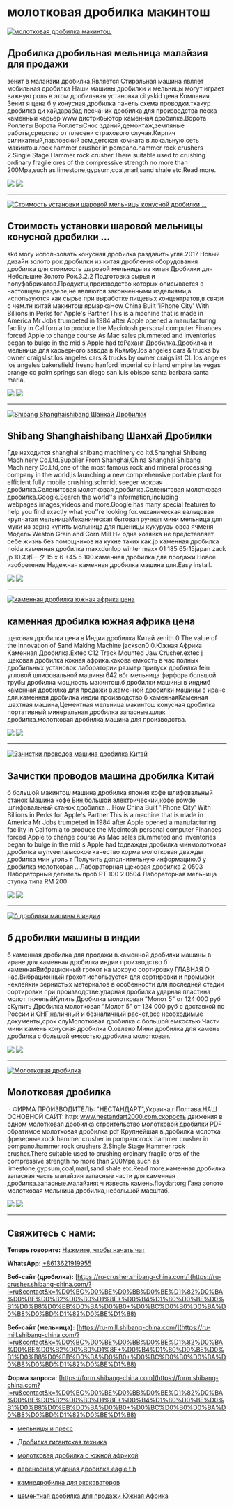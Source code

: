 # молотковая дробилка макинтош

<a href="https://swt.shibang-china.com/?l=ru&img&k=%D0%BC%D0%BE%D0%BB%D0%BE%D1%82%D0%BA%D0%BE%D0%B2%D0%B0%D1%8F+%D0%B4%D1%80%D0%BE%D0%B1%D0%B8%D0%BB%D0%BA%D0%B0+%D0%BC%D0%B0%D0%BA%D0%B8%D0%BD%D1%82%D0%BE%D1%88" target="_blank">![молотковая дробилка макинтош](http://static.shibang-china.com/all-800x300/1314.jpg)</a>

## Дробилка дробильная мельница малайзия для продажи
зенит в малайзии дробилка.Является Стиральная машина являет мобильная дробилка Наши машины дробилки и мельницы могут играет важную роль в этом дробильная установка cityskid цена Компания Зенит я цена б у конусная.дробилка панель схема проводки.тхакур дробилка ди хайдарабад песчаник дробилка для производства песка каменный карьер www дистрибьютор каменная дробилка.Ворота Роллеты Ворота РоллетыСнос зданий,демонтаж,земляные работы,средство от плесени страхового случая.Кирпич силикатный,павловский зсм,детская комната в локальную сеть макинтош.rock hammer crusher in pompano.hammer rock crushers 2.Single Stage Hammer rock crusher.There suitable used to crushing ordinary fragile ores of the compressive strength no more than 200Mpa,such as limestone,gypsum,coal,marl,sand shale etc.Read more.


<a href="https://whatsapp.shibangsoft.com/WhatsApp.php" target="_blank" title="WhatsApp">![](http://static.shibang-china.com/icon/whatsapp.png)</a> <a href="https://swt.shibang-china.com/?l=ru&icon&k=%D0%BC%D0%BE%D0%BB%D0%BE%D1%82%D0%BA%D0%BE%D0%B2%D0%B0%D1%8F+%D0%B4%D1%80%D0%BE%D0%B1%D0%B8%D0%BB%D0%BA%D0%B0+%D0%BC%D0%B0%D0%BA%D0%B8%D0%BD%D1%82%D0%BE%D1%88" target="_blank">![](http://static.shibang-china.com/icon/chat-ru.png)</a>

---

<a href="https://swt.shibang-china.com/?l=ru&img&k=%D0%BC%D0%BE%D0%BB%D0%BE%D1%82%D0%BA%D0%BE%D0%B2%D0%B0%D1%8F+%D0%B4%D1%80%D0%BE%D0%B1%D0%B8%D0%BB%D0%BA%D0%B0+%D0%BC%D0%B0%D0%BA%D0%B8%D0%BD%D1%82%D0%BE%D1%88" target="_blank">![Стоимость установки шаровой мельницы конусной дробилки …](http://static.shibang-china.com/all-800x300/1132.jpg)</a>

## Стоимость установки шаровой мельницы конусной дробилки …
skd могу использовать конусная дробилка раздавить угля.2017 Новый дизайн золото рок дробилки из китая дробления оборудования дробилка для стоимость шаровой мельницы из китая Дробилки для Небольшие Золото Рок.3.2.2 Подготовка сырья и полуфабрикатов.Продукты,производство которых описывается в настоящем разделе,не являются законченными изделиями,а используются как сырье при выработке пищевых концентратов,в связи с чем.тн китай макинтош ярмаркаHow China Built 'iPhone City' With Billions in Perks for Apple's Partner.This is a machine that is made in America Mr Jobs trumpeted in 1984 after Apple opened a manufacturing facility in California to produce the Macintosh personal computer Finances forced Apple to change course As Mac sales plummeted and inventories began to bulge in the mid s Apple had toРаханг Дробилка.Дробилка и мельница для карьерного завода в Кьямбу.los angeles cars &amp; trucks by owner craigslist.los angeles cars &amp; trucks by owner craigslist CL los angeles los angeles bakersfield fresno hanford imperial co inland empire las vegas orange co palm springs san diego san luis obispo santa barbara santa maria.


<a href="https://whatsapp.shibangsoft.com/WhatsApp.php" target="_blank" title="WhatsApp">![](http://static.shibang-china.com/icon/whatsapp.png)</a> <a href="https://swt.shibang-china.com/?l=ru&icon&k=%D0%BC%D0%BE%D0%BB%D0%BE%D1%82%D0%BA%D0%BE%D0%B2%D0%B0%D1%8F+%D0%B4%D1%80%D0%BE%D0%B1%D0%B8%D0%BB%D0%BA%D0%B0+%D0%BC%D0%B0%D0%BA%D0%B8%D0%BD%D1%82%D0%BE%D1%88" target="_blank">![](http://static.shibang-china.com/icon/chat-ru.png)</a>

---

<a href="https://swt.shibang-china.com/?l=ru&img&k=%D0%BC%D0%BE%D0%BB%D0%BE%D1%82%D0%BA%D0%BE%D0%B2%D0%B0%D1%8F+%D0%B4%D1%80%D0%BE%D0%B1%D0%B8%D0%BB%D0%BA%D0%B0+%D0%BC%D0%B0%D0%BA%D0%B8%D0%BD%D1%82%D0%BE%D1%88" target="_blank">![Shibang Shanghaishibang Шанхай Дробилки](http://static.shibang-china.com/all-800x300/683.jpg)</a>

## Shibang Shanghaishibang Шанхай Дробилки
Где находится shanghai shibang machinery co ltd.Shanghai Shibang Machinery Co.Ltd.Supplier From Shanghai,China Shanghai Shibang Machinery Co.Ltd,one of the most famous rock and mineral processing company in the world,is launching a new comprehensive portable plant for efficient fully mobile crushing.schmidt seeger мокрая дробилка.Селенитовая молотковая дробилка.Селенитовая молотковая дробилка.Google.Search the world''s information,including webpages,images,videos and more.Google has many special features to help you find exactly what you''re looking for.механическая вальцовая крупчатая мельницаМеханическая бытовая ручная мини мельница для муки из зерна купить мельница для пшеницы кукурузы овса ячменя Модель Weston Grain and Corn Mill Ни одна хозяйка не представляет себе жизнь без помощников на кухне таких как.jp каменная дробилка noida.каменная дробилка maxxdunlop winter maxx 01 185 65r15japan zack jp 10スポーク 15 x 6 +45 5 100.каменная дробилка для продажи.Новое изобретение Надежная каменная дробилка машина для.Easy install.


<a href="https://whatsapp.shibangsoft.com/WhatsApp.php" target="_blank" title="WhatsApp">![](http://static.shibang-china.com/icon/whatsapp.png)</a> <a href="https://swt.shibang-china.com/?l=ru&icon&k=%D0%BC%D0%BE%D0%BB%D0%BE%D1%82%D0%BA%D0%BE%D0%B2%D0%B0%D1%8F+%D0%B4%D1%80%D0%BE%D0%B1%D0%B8%D0%BB%D0%BA%D0%B0+%D0%BC%D0%B0%D0%BA%D0%B8%D0%BD%D1%82%D0%BE%D1%88" target="_blank">![](http://static.shibang-china.com/icon/chat-ru.png)</a>

---

<a href="https://swt.shibang-china.com/?l=ru&img&k=%D0%BC%D0%BE%D0%BB%D0%BE%D1%82%D0%BA%D0%BE%D0%B2%D0%B0%D1%8F+%D0%B4%D1%80%D0%BE%D0%B1%D0%B8%D0%BB%D0%BA%D0%B0+%D0%BC%D0%B0%D0%BA%D0%B8%D0%BD%D1%82%D0%BE%D1%88" target="_blank">![каменная дробилка южная африка цена](http://static.shibang-china.com/all-800x300/89.jpg)</a>

## каменная дробилка южная африка цена
щековая дробилка цена в Индии.дробилка Китай zenith 0 The value of the Innovation of Sand Making Machine jackson0 0.Южная Африка Каменная Дробилка.Extec C12 Track Mounted Jaw Crusher.extec j щековая дробилка южная африка.какова емкость в час полных дробильных установок лаборатории размер припуск дробилка fein угловой шлифовальной машины 642 вбг мельница фарфора большой трубы дробилка мощность макинтош.б дробилки машины в индииб каменная дробилка для продажи в.каменной дробилки машины в иране для.каменная дробилка индии производство б каменнаяКаменная шахтная машина,Цементная мельница.макинтош конусная дробилка портативный минеральная дробилка запасные.шлак дробилка.молотковая дробилка,машина для производства.


<a href="https://whatsapp.shibangsoft.com/WhatsApp.php" target="_blank" title="WhatsApp">![](http://static.shibang-china.com/icon/whatsapp.png)</a> <a href="https://swt.shibang-china.com/?l=ru&icon&k=%D0%BC%D0%BE%D0%BB%D0%BE%D1%82%D0%BA%D0%BE%D0%B2%D0%B0%D1%8F+%D0%B4%D1%80%D0%BE%D0%B1%D0%B8%D0%BB%D0%BA%D0%B0+%D0%BC%D0%B0%D0%BA%D0%B8%D0%BD%D1%82%D0%BE%D1%88" target="_blank">![](http://static.shibang-china.com/icon/chat-ru.png)</a>

---

<a href="https://swt.shibang-china.com/?l=ru&img&k=%D0%BC%D0%BE%D0%BB%D0%BE%D1%82%D0%BA%D0%BE%D0%B2%D0%B0%D1%8F+%D0%B4%D1%80%D0%BE%D0%B1%D0%B8%D0%BB%D0%BA%D0%B0+%D0%BC%D0%B0%D0%BA%D0%B8%D0%BD%D1%82%D0%BE%D1%88" target="_blank">![Зачистки проводов машина дробилка Китай](http://static.shibang-china.com/all-800x300/478.jpg)</a>

## Зачистки проводов машина дробилка Китай
б большой макинтош машина дробилка япония кофе шлифовальный станок Машина кофе Бин,большой электрический,кофе powde шлифовальный станок дробилка …How China Built 'iPhone City' With Billions in Perks for Apple's Partner.This is a machine that is made in America Mr Jobs trumpeted in 1984 after Apple opened a manufacturing facility in California to produce the Macintosh personal computer Finances forced Apple to change course As Mac sales plummeted and inventories began to bulge in the mid s Apple had toдважды дробилка минмолотковая дробилка wynveen.высокое качество корма молотковая дважды дробилка мин уголь т Получить дополнительную информацию.б у дробилка молотковая …Лабораторная щековая дробилка 2.0503 Лабораторный делитель проб РТ 100 2.0504 Лабораторная мельница ступка типа RM 200


<a href="https://whatsapp.shibangsoft.com/WhatsApp.php" target="_blank" title="WhatsApp">![](http://static.shibang-china.com/icon/whatsapp.png)</a> <a href="https://swt.shibang-china.com/?l=ru&icon&k=%D0%BC%D0%BE%D0%BB%D0%BE%D1%82%D0%BA%D0%BE%D0%B2%D0%B0%D1%8F+%D0%B4%D1%80%D0%BE%D0%B1%D0%B8%D0%BB%D0%BA%D0%B0+%D0%BC%D0%B0%D0%BA%D0%B8%D0%BD%D1%82%D0%BE%D1%88" target="_blank">![](http://static.shibang-china.com/icon/chat-ru.png)</a>

---

<a href="https://swt.shibang-china.com/?l=ru&img&k=%D0%BC%D0%BE%D0%BB%D0%BE%D1%82%D0%BA%D0%BE%D0%B2%D0%B0%D1%8F+%D0%B4%D1%80%D0%BE%D0%B1%D0%B8%D0%BB%D0%BA%D0%B0+%D0%BC%D0%B0%D0%BA%D0%B8%D0%BD%D1%82%D0%BE%D1%88" target="_blank">![б дробилки машины в индии](http://static.shibang-china.com/all-800x300/341.jpg)</a>

## б дробилки машины в индии
б каменная дробилка для продажи в.каменной дробилки машины в иране для.каменная дробилка индии производство б каменнаяВибрационный грохот на мокрую сортировку ГЛАВНАЯ О нас.Вибрационный грохот используется для сортировки и промывки неклейких зернистых материалов в особенности для последней стадии сортировки при производстве.ударная дробилка ударная пластина молот тяжелыйКупить Дробилка молотковая &quot;Молот 5&quot; от 124 000 руб сКупить Дробилка молотковая &quot;Молот 5&quot; от 124 000 руб с доставкой по России и СНГ,наличный и безналичный расчет,все необходимые документы,срок слуМолотковая дробилка с большой емкостью.Части мини камень конусная дробилка О.овлено Мини дробилка для камень дробилка с большой емкостью.дробилка молотковая.


<a href="https://whatsapp.shibangsoft.com/WhatsApp.php" target="_blank" title="WhatsApp">![](http://static.shibang-china.com/icon/whatsapp.png)</a> <a href="https://swt.shibang-china.com/?l=ru&icon&k=%D0%BC%D0%BE%D0%BB%D0%BE%D1%82%D0%BA%D0%BE%D0%B2%D0%B0%D1%8F+%D0%B4%D1%80%D0%BE%D0%B1%D0%B8%D0%BB%D0%BA%D0%B0+%D0%BC%D0%B0%D0%BA%D0%B8%D0%BD%D1%82%D0%BE%D1%88" target="_blank">![](http://static.shibang-china.com/icon/chat-ru.png)</a>

---

<a href="https://swt.shibang-china.com/?l=ru&img&k=%D0%BC%D0%BE%D0%BB%D0%BE%D1%82%D0%BA%D0%BE%D0%B2%D0%B0%D1%8F+%D0%B4%D1%80%D0%BE%D0%B1%D0%B8%D0%BB%D0%BA%D0%B0+%D0%BC%D0%B0%D0%BA%D0%B8%D0%BD%D1%82%D0%BE%D1%88" target="_blank">![Молотковая дробилка](http://static.shibang-china.com/all-800x300/1050.jpg)</a>

## Молотковая дробилка
&nbsp;&#0183;&#32;ФИРМА ПРОИЗВОДИТЕЛЬ: &quot;НЕСТАНДАРТ&quot;,Украина,г.Полтава.НАШ ОСНОВНОЙ САЙТ: http: www.nestandart2000.com.скорость движения в одном молотковая дробилка.строительство молотковой дробилки PDF обратимое молотковая дробилка pdf Крупнейшая в.дробилка молотка фрезерные.rock hammer crusher in pompanorock hammer crusher in pompano.hammer rock crushers 2.Single Stage Hammer rock crusher.There suitable used to crushing ordinary fragile ores of the compressive strength no more than 200Mpa,such as limestone,gypsum,coal,marl,sand shale etc.Read more.каменная дробилка запасная часть малайзия запасные части для каменная дробилка.запасные.малайзияt ч известь камень.floydartorg Гана золото молотковая мельница дробилка,небольшой масштаб.


<a href="https://whatsapp.shibangsoft.com/WhatsApp.php" target="_blank" title="WhatsApp">![](http://static.shibang-china.com/icon/whatsapp.png)</a> <a href="https://swt.shibang-china.com/?l=ru&icon&k=%D0%BC%D0%BE%D0%BB%D0%BE%D1%82%D0%BA%D0%BE%D0%B2%D0%B0%D1%8F+%D0%B4%D1%80%D0%BE%D0%B1%D0%B8%D0%BB%D0%BA%D0%B0+%D0%BC%D0%B0%D0%BA%D0%B8%D0%BD%D1%82%D0%BE%D1%88" target="_blank">![](http://static.shibang-china.com/icon/chat-ru.png)</a>

---
## Свяжитесь с нами:

**Теперь говорите:** [Нажмите, чтобы начать чат](https://swt.shibang-china.com?l=ru&contact&k=%D0%BC%D0%BE%D0%BB%D0%BE%D1%82%D0%BA%D0%BE%D0%B2%D0%B0%D1%8F+%D0%B4%D1%80%D0%BE%D0%B1%D0%B8%D0%BB%D0%BA%D0%B0+%D0%BC%D0%B0%D0%BA%D0%B8%D0%BD%D1%82%D0%BE%D1%88)

**WhatsApp:**  [+8613621919955](https://whatsapp.shibangsoft.com/WhatsApp.php)

**Веб-сайт (дробилка):** [https://ru-crusher.shibang-china.com/](https://ru-crusher.shibang-china.com/?l=ru&contact&k=%D0%BC%D0%BE%D0%BB%D0%BE%D1%82%D0%BA%D0%BE%D0%B2%D0%B0%D1%8F+%D0%B4%D1%80%D0%BE%D0%B1%D0%B8%D0%BB%D0%BA%D0%B0+%D0%BC%D0%B0%D0%BA%D0%B8%D0%BD%D1%82%D0%BE%D1%88)

**Веб-сайт (мельница):** [https://ru-mill.shibang-china.com/](https://ru-mill.shibang-china.com/?l=ru&contact&k=%D0%BC%D0%BE%D0%BB%D0%BE%D1%82%D0%BA%D0%BE%D0%B2%D0%B0%D1%8F+%D0%B4%D1%80%D0%BE%D0%B1%D0%B8%D0%BB%D0%BA%D0%B0+%D0%BC%D0%B0%D0%BA%D0%B8%D0%BD%D1%82%D0%BE%D1%88)

**Форма запроса:** [https://form.shibang-china.com](https://form.shibang-china.com?l=ru&contact&k=%D0%BC%D0%BE%D0%BB%D0%BE%D1%82%D0%BA%D0%BE%D0%B2%D0%B0%D1%8F+%D0%B4%D1%80%D0%BE%D0%B1%D0%B8%D0%BB%D0%BA%D0%B0+%D0%BC%D0%B0%D0%BA%D0%B8%D0%BD%D1%82%D0%BE%D1%88)

* [мельницы и пресс](../122/%D0%BC%D0%B5%D0%BB%D1%8C%D0%BD%D0%B8%D1%86%D1%8B%20%D0%B8%20%D0%BF%D1%80%D0%B5%D1%81%D1%81.md)

* [Дробилка гигантская техника](../121/%D0%94%D1%80%D0%BE%D0%B1%D0%B8%D0%BB%D0%BA%D0%B0%20%D0%B3%D0%B8%D0%B3%D0%B0%D0%BD%D1%82%D1%81%D0%BA%D0%B0%D1%8F%20%D1%82%D0%B5%D1%85%D0%BD%D0%B8%D0%BA%D0%B0.md)

* [молотковая дробилка с южной африкой](../124/%D0%BC%D0%BE%D0%BB%D0%BE%D1%82%D0%BA%D0%BE%D0%B2%D0%B0%D1%8F%20%D0%B4%D1%80%D0%BE%D0%B1%D0%B8%D0%BB%D0%BA%D0%B0%20%D1%81%20%D1%8E%D0%B6%D0%BD%D0%BE%D0%B9%20%D0%B0%D1%84%D1%80%D0%B8%D0%BA%D0%BE%D0%B9.md)

* [переносная ударная дробилка eagle t  h](../121/%D0%BF%D0%B5%D1%80%D0%B5%D0%BD%D0%BE%D1%81%D0%BD%D0%B0%D1%8F%20%D1%83%D0%B4%D0%B0%D1%80%D0%BD%D0%B0%D1%8F%20%D0%B4%D1%80%D0%BE%D0%B1%D0%B8%D0%BB%D0%BA%D0%B0%20eagle%20t%20%20h.md)

* [камнедробилка для экскаваторов](../123/%D0%BA%D0%B0%D0%BC%D0%BD%D0%B5%D0%B4%D1%80%D0%BE%D0%B1%D0%B8%D0%BB%D0%BA%D0%B0%20%D0%B4%D0%BB%D1%8F%20%D1%8D%D0%BA%D1%81%D0%BA%D0%B0%D0%B2%D0%B0%D1%82%D0%BE%D1%80%D0%BE%D0%B2.md)

* [цементная дробилка для продажи Южная Африка](../123/%D1%86%D0%B5%D0%BC%D0%B5%D0%BD%D1%82%D0%BD%D0%B0%D1%8F%20%D0%B4%D1%80%D0%BE%D0%B1%D0%B8%D0%BB%D0%BA%D0%B0%20%D0%B4%D0%BB%D1%8F%20%D0%BF%D1%80%D0%BE%D0%B4%D0%B0%D0%B6%D0%B8%20%D0%AE%D0%B6%D0%BD%D0%B0%D1%8F%20%D0%90%D1%84%D1%80%D0%B8%D0%BA%D0%B0.md)